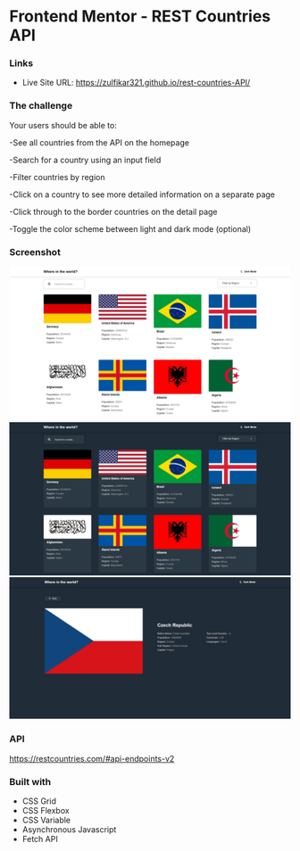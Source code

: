 # Frontend Mentor - REST Countries API

### Links

- Live Site URL: https://zulfikar321.github.io/rest-countries-API/

### The challenge

Your users should be able to:

-See all countries from the API on the homepage

-Search for a country using an input field

-Filter countries by region

-Click on a country to see more detailed information on a separate page

-Click through to the border countries on the detail page

-Toggle the color scheme between light and dark mode (optional)

### Screenshot

![ss1](https://github.com/zulfikar321/rest-countries-API/blob/main/screenshoot/Web%20capture_19-4-2022_74447_127.0.0.1.jpeg?raw=true)
![ss2](https://github.com/zulfikar321/rest-countries-API/blob/main/screenshoot/Web%20capture_19-4-2022_7450_127.0.0.1.jpeg?raw=true)
![ss3](https://github.com/zulfikar321/rest-countries-API/blob/main/screenshoot/Web%20capture_19-4-2022_74530_127.0.0.1.jpeg?raw=true)

### API

https://restcountries.com/#api-endpoints-v2

### Built with

- CSS Grid
- CSS Flexbox
- CSS Variable
- Asynchronous Javascript
- Fetch API
